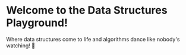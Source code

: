 # Welcome to the Data Structures Playground!

Where data structures come to life and algorithms dance like nobody's watching! 🎉
